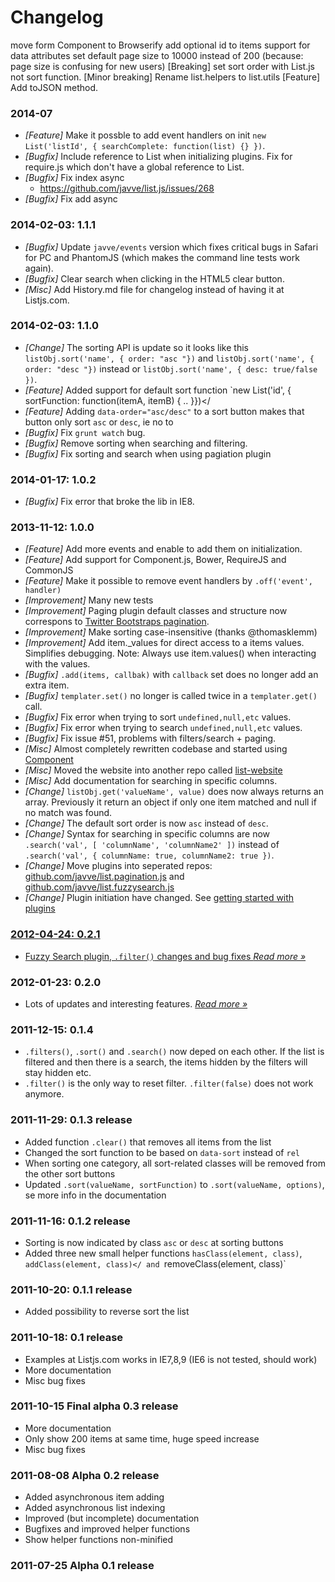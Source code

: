 # Changelog

move form Component to Browserify
add optional id to items
support for data attributes
set default page size to 10000 instead of 200 (because: page size is confusing for new users)
[Breaking] set sort order with List.js not sort function.
[Minor breaking] Rename list.helpers to list.utils
[Feature] Add toJSON method.

### 2014-07
- *[Feature]* Make it possble to add event handlers on init `new List('listId', { searchComplete: function(list) {} })`.
- *[Bugfix]* Include reference to List when initializing plugins. Fix for require.js which don't have a global reference to List.
- *[Bugfix]* Fix index async
  - https://github.com/javve/list.js/issues/268
- *[Bugfix]* Fix add async

### 2014-02-03: 1.1.1
- *[Bugfix]* Update `javve/events` version which fixes critical bugs in Safari for PC and PhantomJS (which makes the command line tests work again).
- *[Bugfix]* Clear search when clicking in the HTML5 clear button.
- *[Misc]* Add History.md file for changelog instead of having it at Listjs.com.

### 2014-02-03: 1.1.0
- *[Change]* The sorting API is update so it looks like this `listObj.sort('name', { order: "asc "})` and `listObj.sort('name', { order: "desc "})` instead or `listObj.sort('name', { desc: true/false })`.
- *[Feature]* Added support for default sort function `new List('id', { sortFunction: function(itemA, itemB) { .. }})</
- *[Feature]* Adding `data-order="asc/desc"` to a sort button makes that button only sort `asc` or `desc`, ie no to
- *[Bugfix]* Fix `grunt watch` bug.
- *[Bugfix]* Remove sorting when searching and filtering.
- *[Bugfix]* Fix sorting and search when using pagiation plugin


### 2014-01-17: 1.0.2
- *[Bugfix]* Fix error that broke the lib in IE8.

### 2013-11-12: 1.0.0
- *[Feature]* Add more events and enable to add them on initialization.
- *[Feature]* Add support for Component.js, Bower, RequireJS and CommonJS
- *[Feature]* Make it possible to remove event handlers by `.off('event', handler)`
- *[Improvement]* Many new tests
- *[Improvement]* Paging plugin default classes and structure now correspons to <a href="http://twitter.github.com/bootstrap/components.html#pagination">Twitter Bootstraps pagination</a>.
- *[Improvement]* Make sorting case-insensitive (thanks @thomasklemm)
- *[Improvement]* Add item._values for direct access to a items values. Simplifies debugging. Note: Always use item.values() when interacting with the values.
- *[Bugfix]* `.add(items, callbak)` with `callback` set does no longer add an extra item.
- *[Bugfix]* `templater.set()` no longer is called twice in a `templater.get()` call.
- *[Bugfix]* Fix error when trying to sort `undefined,null,etc` values.
- *[Bugfix]* Fix error when trying to search `undefined,null,etc` values.
- *[Bugfix]* Fix issue #51, problems with filters/search + paging.
- *[Misc]* Almost completely rewritten codebase and started using <a href="https://github.com/component/component">Component</a>
- *[Misc]* Moved the website into another repo called <a href="https://github.com/javve/list-website">list-website</a>
- *[Misc]* Add documentation for searching in specific columns.
- *[Change]* `listObj.get('valueName', value)` does now always returns an array. Previously it return an object if only one item matched and null if no match was found.
- *[Change]* The default sort order is now `asc` instead of `desc`.
- *[Change]* Syntax for searching in specific columns are now `.search('val', [ 'columnName', 'columnName2' ])` instead of `.search('val', { columnName: true, columnName2: true })`.
- *[Change]* Move plugins into seperated repos: <a href="https://github.com/javve/list.pagination.js">github.com/javve/list.pagination.js</a> and <a href="https://github.com/javve/list.fuzzysearch.js">github.com/javve/list.fuzzysearch.js</a>
- *[Change]* Plugin initiation have changed. See <a href="/docs/plugins">getting started with plugins


### 2012-04-24: 0.2.1
- Fuzzy Search plugin, `.filter()` changes and bug fixes *[Read more »](http://jonnystromberg.com/listjs-0-2-1-release-notes/)*

### 2012-01-23: 0.2.0
- Lots of updates and interesting features. *[Read more »](http://jonnystromberg.com/listjs-0-2-0-plugins-paging/)*

### 2011-12-15: 0.1.4
- `.filters()`, `.sort()` and `.search()` now deped on each other. If the list is filtered and then there is a search, the items hidden by the filters will stay hidden etc.
- `.filter()` is the only way to reset filter. `.filter(false)` does not work anymore.

### 2011-11-29: 0.1.3 release
- Added function `.clear()` that removes all items from the list
- Changed the sort function to be based on `data-sort` instead of `rel`
- When sorting one category, all sort-related classes will be removed from the other sort buttons
- Updated `.sort(valueName, sortFunction)` to `.sort(valueName, options)`, se more info in the documentation

### 2011-11-16: 0.1.2 release
- Sorting is now indicated by class `asc` or `desc` at sorting buttons
- Added three new small helper functions `hasClass(element, class)`, `addClass(element, class)</
  and `removeClass(element, class)`</li>

### 2011-10-20: 0.1.1 release
- Added possibility to reverse sort the list

### 2011-10-18: 0.1 release
- Examples at Listjs.com works in IE7,8,9 (IE6 is not tested, should work)
- More documentation
- Misc bug fixes

### 2011-10-15 Final alpha 0.3 release
- More documentation
- Only show 200 items at same time, huge speed increase
- Misc bug fixes

### 2011-08-08 Alpha 0.2 release
- Added asynchronous item adding
- Added asynchronous list indexing
- Improved (but incomplete) documentation
- Bugfixes and improved helper functions
- Show helper functions non-minified

### 2011-07-25 Alpha 0.1 release
